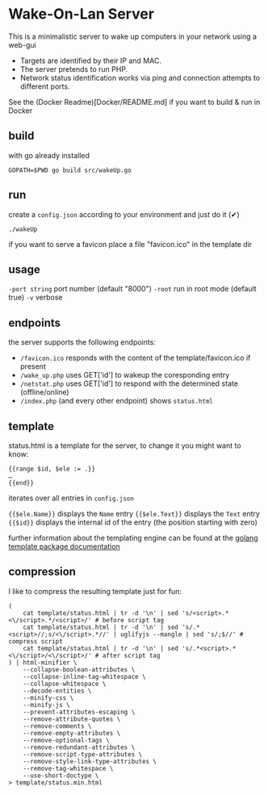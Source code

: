 # Wake-On-Lan Server

This is a minimalistic server to wake up computers in your network using a web-gui

- Targets are identified by their IP and MAC.
- The server pretends to run PHP. 
- Network status identification works via ping and connection attempts to different ports.

See the (Docker Readme)[Docker/README.md] if you want to build & run in Docker

## build
with go already installed

    GOPATH=$PWD go build src/wakeUp.go


## run
create a `config.json` according to your environment and just do it (✔)

    ./wakeUp

if you want to serve a favicon place a file "favicon.ico" in the template dir

## usage
`-port string`	port number (default "8000")
`-root` 		run in root mode (default true)
`-v`			verbose

## endpoints
the server supports the following endpoints:
- `/favicon.ico` responds with the content of the template/favicon.ico if present
- `/wake_up.php` uses GET['id'] to wakeup the coresponding entry
- `/netstat.php` uses GET['id'] to respond with the determined state (offline/online)
- `/index.php` (and every other endpoint) shows `status.html`

## template
status.html is a template for the server, to change it you might want to know:

    {{range $id, $ele := .}}
    …
    {{end}}

iterates over all entries in `config.json`

`{{$ele.Name}}` displays the `Name` entry
`{{$ele.Text}}` displays the `Text` entry
`{{$id}}` displays the internal id of the entry (the position starting with zero)

further information about the templating engine can be found at the [golang template package documentation](https://golang.org/pkg/html/template)

## compression
I like to compress the resulting template just for fun:

	(
		cat template/status.html | tr -d '\n' | sed 's/<script>.*<\/script>.*/<script>/' # before script tag
		cat template/status.html | tr -d '\n' | sed 's/.*<script>//;s/<\/script>.*//' | uglifyjs --mangle | sed 's/;$//' # compress script
		cat template/status.html | tr -d '\n' | sed 's/.*<script>.*<\/script>/<\/script>/' # after script tag
	) | html-minifier \
		--collapse-boolean-attributes \
		--collapse-inline-tag-whitespace \
		--collapse-whitespace \
		--decode-entities \
		--minify-css \
		--minify-js \
		--prevent-attributes-escaping \
		--remove-attribute-quotes \
		--remove-comments \
		--remove-empty-attributes \
		--remove-optional-tags \
		--remove-redundant-attributes \
		--remove-script-type-attributes \
		--remove-style-link-type-attributes \
		--remove-tag-whitespace \
		--use-short-doctype \
	> template/status.min.html